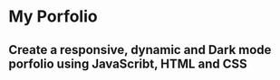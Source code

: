 # My Porfolio

## Create a responsive, dynamic and Dark mode porfolio using JavaScribt, HTML and CSS
